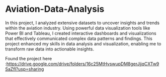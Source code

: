 # Aviation-Data-Analysis
In this project, I analyzed extensive datasets to uncover insights and trends within the aviation industry. Using powerful data visualization tools like Power BI and Tableau, I created interactive dashboards and visualizations that effectively communicated complex data patterns and findings. This project enhanced my skills in data analysis and visualization, enabling me to transform raw data into actionable insights.

Found the project here :https://drive.google.com/drive/folders/16c25MtHvswupDM8gerJjjqCXTw9SaZfI?usp=sharing

